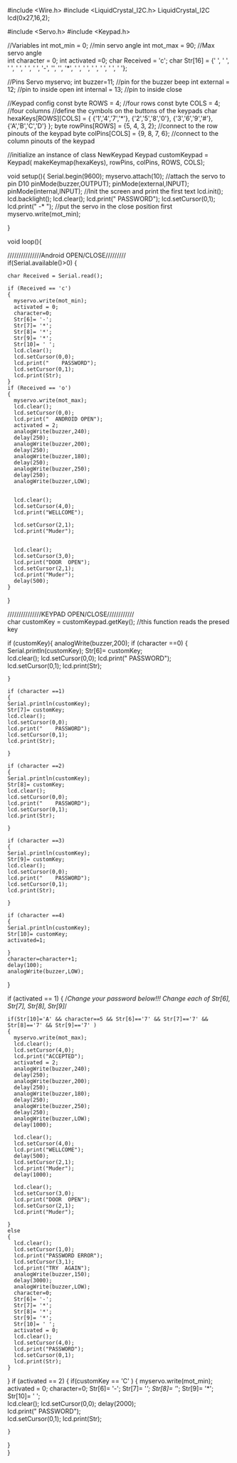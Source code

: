 #include <Wire.h>
#include <LiquidCrystal_I2C.h>
LiquidCrystal_I2C lcd(0x27,16,2);

#include <Servo.h>
#include <Keypad.h>

//Variables
int mot_min = 0;   //min servo angle
int mot_max = 90; //Max servo angle  
int character = 0;
int activated =0;
char Received = 'c';
char Str[16] = {' ', ' ', ' ', ' ', ' ', ' ', '-', '', '', '*', ' ', ' ', ' ', ' ', ' ', ' '};  

//Pins
Servo myservo;
int buzzer=11;     //pin for the buzzer beep
int external = 12; //pin to inside open
int internal = 13; //pin to inside close

//Keypad config
const byte ROWS = 4; //four rows
const byte COLS = 4; //four columns
//define the cymbols on the buttons of the keypads
char hexaKeys[ROWS][COLS] = {
  {'1','4','7','*'},
  {'2','5','8','0'},
  {'3','6','9','#'},
  {'A','B','C','D'}
};
byte rowPins[ROWS] = {5, 4, 3, 2}; //connect to the row pinouts of the keypad
byte colPins[COLS] = {9, 8, 7, 6}; //connect to the column pinouts of the keypad

//initialize an instance of class NewKeypad
Keypad customKeypad = Keypad( makeKeymap(hexaKeys), rowPins, colPins, ROWS, COLS); 

void setup(){
  Serial.begin(9600);
  myservo.attach(10); //attach the servo to pin D10
  pinMode(buzzer,OUTPUT); 
  pinMode(external,INPUT);
  pinMode(internal,INPUT); 
  //Init the screen and print the first text
  lcd.init();
  lcd.backlight();
  lcd.clear();
  lcd.print("    PASSWORD");
  lcd.setCursor(0,1);
  lcd.print("      -*     ");
  //put the servo in the close position first
  myservo.write(mot_min);  
  
}
  
void loop(){


///////////////Android OPEN/CLOSE/////////  
  if(Serial.available()>0)
 { 
    
    char Received = Serial.read();

    if (Received == 'c')
    {
      myservo.write(mot_min);
      activated = 0;
      character=0;
      Str[6]= '-';
      Str[7]= '*'; 
      Str[8]= '*'; 
      Str[9]= '*';
      Str[10]= ' ';   
      lcd.clear();
      lcd.setCursor(0,0);
      lcd.print("    PASSWORD");    
      lcd.setCursor(0,1);
      lcd.print(Str);  
    }
    if (Received == 'o')
    {
      myservo.write(mot_max);
      lcd.clear();
      lcd.setCursor(0,0);
      lcd.print("  ANDROID OPEN");
      activated = 2;
      analogWrite(buzzer,240);
      delay(250);
      analogWrite(buzzer,200);
      delay(250);
      analogWrite(buzzer,180);
      delay(250);
      analogWrite(buzzer,250);
      delay(250);
      analogWrite(buzzer,LOW);
     
      
      lcd.clear();    
      lcd.setCursor(4,0);
      lcd.print("WELLCOME");
      
      lcd.setCursor(2,1);
      lcd.print("Muder");
      

      lcd.clear();    
      lcd.setCursor(3,0);
      lcd.print("DOOR  OPEN");
      lcd.setCursor(2,1);
      lcd.print("Muder");
      delay(500);
    }
    
    
    
 
 }
 
///////////////KEYPAD OPEN/CLOSE////////////  
  char customKey = customKeypad.getKey(); //this function reads the presed key
  
  if (customKey){
  analogWrite(buzzer,200);
    if (character ==0)
    {  
    Serial.println(customKey);
    Str[6]= customKey;   
    lcd.clear();
    lcd.setCursor(0,0);
    lcd.print("    PASSWORD");    
    lcd.setCursor(0,1);
    lcd.print(Str);
   
    }

    if (character ==1)
    {  
    Serial.println(customKey);
    Str[7]= customKey;   
    lcd.clear();
    lcd.setCursor(0,0);
    lcd.print("    PASSWORD");    
    lcd.setCursor(0,1);
    lcd.print(Str);
   
    }

    if (character ==2)
    {  
    Serial.println(customKey);
    Str[8]= customKey;   
    lcd.clear();
    lcd.setCursor(0,0);
    lcd.print("    PASSWORD");    
    lcd.setCursor(0,1);
    lcd.print(Str);
   
    }

    if (character ==3)
    {  
    Serial.println(customKey);
    Str[9]= customKey;   
    lcd.clear();
    lcd.setCursor(0,0);
    lcd.print("    PASSWORD");    
    lcd.setCursor(0,1);
    lcd.print(Str);
   
    }

    if (character ==4)
    {  
    Serial.println(customKey);
    Str[10]= customKey;
    activated=1;
   
    }
    character=character+1;
    delay(100);
    analogWrite(buzzer,LOW);
  }

  if (activated == 1)
    {
/*Change your password below!!! 
Change each of Str[6], Str[7], Str[8], Str[9]*/

    if(Str[10]='A' && character==5 && Str[6]=='7' && Str[7]=='7' && Str[8]=='7' && Str[9]=='7' )
    {
      myservo.write(mot_max);
      lcd.clear();
      lcd.setCursor(4,0);
      lcd.print("ACCEPTED");
      activated = 2;
      analogWrite(buzzer,240);
      delay(250);
      analogWrite(buzzer,200);
      delay(250);
      analogWrite(buzzer,180);
      delay(250);
      analogWrite(buzzer,250);
      delay(250);
      analogWrite(buzzer,LOW);
      delay(1000);
      
      lcd.clear();    
      lcd.setCursor(4,0);
      lcd.print("WELLCOME");
      delay(500);
      lcd.setCursor(2,1);
      lcd.print("Muder");
      delay(1000);

      lcd.clear();    
      lcd.setCursor(3,0);
      lcd.print("DOOR  OPEN");
      lcd.setCursor(2,1);
      lcd.print("Muder");
      
    }
    else
    {
      lcd.clear();    
      lcd.setCursor(1,0);
      lcd.print("PASSWORD ERROR");
      lcd.setCursor(3,1);
      lcd.print("TRY  AGAIN");
      analogWrite(buzzer,150);
      delay(3000);
      analogWrite(buzzer,LOW);
      character=0;
      Str[6]= '-';
      Str[7]= '*'; 
      Str[8]= '*'; 
      Str[9]= '*';
      Str[10]= ' ';
      activated = 0;
      lcd.clear();    
      lcd.setCursor(4,0);
      lcd.print("PASSWORD");
      lcd.setCursor(0,1);
      lcd.print(Str);   
    }
  }
  if (activated == 2)
    {
    if(customKey == 'C' )
    {
      myservo.write(mot_min);
      activated = 0;
      character=0;
      Str[6]= '-';
      Str[7]= '*'; 
      Str[8]= '*'; 
      Str[9]= '*';
      Str[10]= ' ';   
      lcd.clear();
      lcd.setCursor(0,0);
      delay(2000);      
      lcd.print("    PASSWORD");    
      lcd.setCursor(0,1);
      lcd.print(Str);
     
    }
  }  
}
